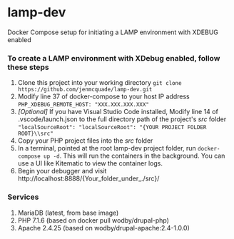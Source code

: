 # lamp-dev
Docker Compose setup for initiating a LAMP environment with XDEBUG enabled

### To create a LAMP environment with XDebug enabled, follow these steps
1. Clone this project into your working directory
`git clone https://github.com/jenmcquade/lamp-dev.git`
1. Modify line 37 of docker-compose to your host IP address
`PHP_XDEBUG_REMOTE_HOST: "XXX.XXX.XXX.XXX"`
1. _[Optional]_ If you have Visual Studio Code installed, Modify line 14 of .vscode/launch.json to the full directory path of the project's _src_ folder
`"localSourceRoot": "localSourceRoot": "{YOUR PROJECT FOLDER ROOT}\\src"`
1. Copy your PHP project files into the _src_ folder
1. In a terminal, pointed at the root lamp-dev project folder, run `docker-compose up -d`. This will run the containers in the background. You can use a UI like Kitematic to view the container logs. 
1. Begin your debugger and visit http://localhost:8888/{Your_folder_under_./src}/

### Services
1. MariaDB (latest, from base image)
1. PHP 7.1.6 (based on docker pull wodby/drupal-php)
1. Apache 2.4.25 (based on wodby/drupal-apache:2.4-1.0.0)
